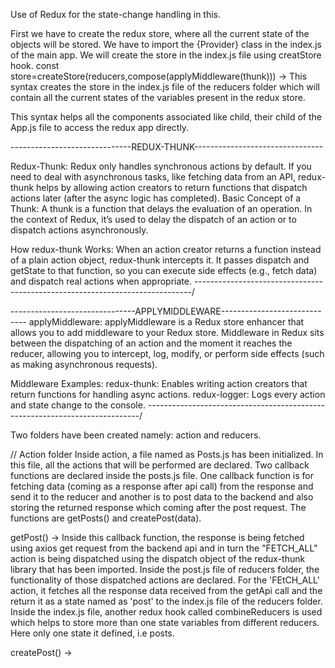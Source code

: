 Use of Redux for the state-change handling in this.

First we have to create the redux store, where all the current state of the objects will be stored.
We have to import the {Provider} class in the index.js of the main app.
We will create the store in the index.js file using creatStore hook.
const store=createStore(reducers,compose(applyMiddleware(thunk))) -> This syntax creates the store in the index.js file of the reducers folder which will contain all the current states of the variables present in the redux store.

<!-- ReactDOM.render(
<Provider store={store}>
    <App/>
</Provider>
,document.getElementById('root'))-->
This syntax helps all the components associated like child, their child of the App.js file to access the redux app directly. 

------------------------------REDUX-THUNK--------------------------------

Redux-Thunk: Redux only handles synchronous actions by default. If you need to deal with asynchronous tasks, like fetching data from an API, redux-thunk helps by allowing action creators to return functions that dispatch actions later (after the async logic has completed). 
Basic Concept of a Thunk:
A thunk is a function that delays the evaluation of an operation. In the context of Redux, it’s used to delay the dispatch of an action or to dispatch actions asynchronously.

How redux-thunk Works:
When an action creator returns a function instead of a plain action object, redux-thunk intercepts it.
It passes dispatch and getState to that function, so you can execute side effects (e.g., fetch data) and dispatch real actions when appropriate.
-----------------------------------------------------------------------------/

-------------------------------APPLYMIDDLEWARE-----------------------------
applyMiddleware: applyMiddleware is a Redux store enhancer that allows you to add middleware to your Redux store. Middleware in Redux sits between the dispatching of an action and the moment it reaches the reducer, allowing you to intercept, log, modify, or perform side effects (such as making asynchronous requests).

Middleware Examples:
redux-thunk: Enables writing action creators that return functions for handling async actions.
redux-logger: Logs every action and state change to the console.
----------------------------------------------------------------------------/

Two folders have been created namely: action and reducers.

// Action folder
Inside action, a file named as Posts.js has been initialized. In this file, all the actions that will be performed are declared.
Two callback functions are declared inside the posts.js file. One callback function is for fetching data (coming as a response after api call) from the response and send it to the reducer and another is to post data to the backend and also storing the returned response which coming after the post request. The functions are getPosts() and createPost(data).

getPost() ->
Inside this callback function, the response is being fetched using axios get request from the backend api and in turn the "FETCH_ALL" action is being dispatched using the dispatch object of the redux-thunk library that has been imported. Inside the post.js file of reducers folder, the functionality of those dispatched actions are declared. For the 'FEtCH_ALL' action, it fetches all the response data received from the getApi call and the return it as a state named as 'post' to the index.js file of the reducers folder. Inside the index.js file, another redux hook called combineReducers is used which helps to store more than one state variables from different reducers. Here only one state it defined, i.e posts. 

createPost() ->
